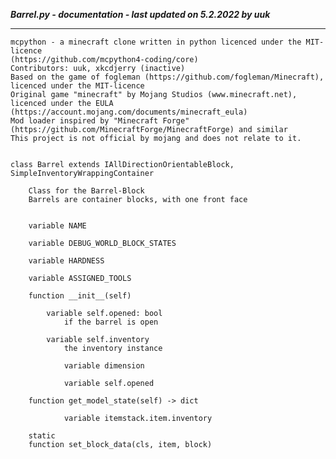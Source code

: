 ***Barrel.py - documentation - last updated on 5.2.2022 by uuk***
___

    mcpython - a minecraft clone written in python licenced under the MIT-licence 
    (https://github.com/mcpython4-coding/core)
    Contributors: uuk, xkcdjerry (inactive)
    Based on the game of fogleman (https://github.com/fogleman/Minecraft), licenced under the MIT-licence
    Original game "minecraft" by Mojang Studios (www.minecraft.net), licenced under the EULA
    (https://account.mojang.com/documents/minecraft_eula)
    Mod loader inspired by "Minecraft Forge" (https://github.com/MinecraftForge/MinecraftForge) and similar
    This project is not official by mojang and does not relate to it.


    class Barrel extends IAllDirectionOrientableBlock,  SimpleInventoryWrappingContainer
        
        Class for the Barrel-Block
        Barrels are container blocks, with one front face


        variable NAME

        variable DEBUG_WORLD_BLOCK_STATES

        variable HARDNESS

        variable ASSIGNED_TOOLS

        function __init__(self)

            variable self.opened: bool
                if the barrel is open

            variable self.inventory
                the inventory instance

                variable dimension

                variable self.opened

        function get_model_state(self) -> dict

                variable itemstack.item.inventory

        static
        function set_block_data(cls, item, block)